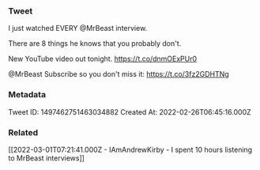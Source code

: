 ### Tweet
I just watched EVERY @MrBeast interview.

There are 8 things he knows that you probably don't.

New YouTube video out tonight. https://t.co/dnmOExPUr0

@MrBeast Subscribe so you don't miss it: https://t.co/3fz2GDHTNg

### Metadata
Tweet ID: 1497462751463034882
Created At: 2022-02-26T06:45:16.000Z

### Related
[[2022-03-01T07:21:41.000Z - IAmAndrewKirby - I spent 10 hours listening to MrBeast interviews]]
